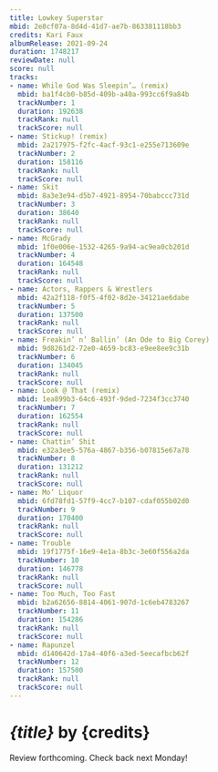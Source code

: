 ```yaml
---
title: Lowkey Superstar
mbid: 2e8cf07a-8d4d-41d7-ae7b-863381118bb3
credits: Kari Faux
albumRelease: 2021-09-24
duration: 1748217
reviewDate: null
score: null
tracks:
- name: While God Was Sleepin’… (remix)
  mbid: ba1f4cb0-b85d-409b-a40a-993cc6f9a84b
  trackNumber: 1
  duration: 192638
  trackRank: null
  trackScore: null
- name: Stickup! (remix)
  mbid: 2a217975-f2fc-4acf-93c1-e255e713609e
  trackNumber: 2
  duration: 158116
  trackRank: null
  trackScore: null
- name: Skit
  mbid: 8a3e3e94-d5b7-4921-8954-70babccc731d
  trackNumber: 3
  duration: 38640
  trackRank: null
  trackScore: null
- name: McGrady
  mbid: 1f0e006e-1532-4265-9a94-ac9ea0cb201d
  trackNumber: 4
  duration: 164548
  trackRank: null
  trackScore: null
- name: Actors, Rappers & Wrestlers
  mbid: 42a2f118-f0f5-4f02-8d2e-34121ae6dabe
  trackNumber: 5
  duration: 137500
  trackRank: null
  trackScore: null
- name: Freakin’ n’ Ballin’ (An Ode to Big Corey)
  mbid: 9d8261d2-72e0-4659-bc83-e9ee8ee9c31b
  trackNumber: 6
  duration: 134045
  trackRank: null
  trackScore: null
- name: Look @ That (remix)
  mbid: 1ea899b3-64c6-493f-9ded-7234f3cc3740
  trackNumber: 7
  duration: 162554
  trackRank: null
  trackScore: null
- name: Chattin’ Shit
  mbid: e32a3ee5-576a-4867-b356-b07815e67a78
  trackNumber: 8
  duration: 131212
  trackRank: null
  trackScore: null
- name: Mo’ Liquor
  mbid: 6fd78fd1-57f9-4cc7-b107-cdaf055b02d0
  trackNumber: 9
  duration: 170400
  trackRank: null
  trackScore: null
- name: Trouble
  mbid: 19f1775f-16e9-4e1a-8b3c-3e60f556a2da
  trackNumber: 10
  duration: 146778
  trackRank: null
  trackScore: null
- name: Too Much, Too Fast
  mbid: b2a62656-8814-4061-907d-1c6eb4783267
  trackNumber: 11
  duration: 154286
  trackRank: null
  trackScore: null
- name: Rapunzel
  mbid: d140642d-17a4-40f6-a3ed-5eecafbcb62f
  trackNumber: 12
  duration: 157500
  trackRank: null
  trackScore: null
---
```

# *{title}* by {credits}

Review forthcoming. Check back next Monday!


